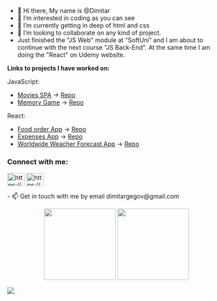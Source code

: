 - 👋 Hi there, My name is @Dimitar
- 👀 I’m interested in coding as you can see
- 🌱 I’m currently getting in deep of html and css
- 💞️ I’m looking to collaborate on any kind of project.
- Just finished the "JS Web" module at “SoftUni” and I am about to continue with the next course "JS Back-End". At the same time I am doing the "React" on Udemy website.

**Links to projects I have worked on:**

JavaScript:
- [Movies SPA](https://movies-spa.dimitargegov.com/) -> [Repo](https://github.com/MitkoDG/movie-spa)
- [Memory Game](https://memory-game.dimitargegov.com/) -> [Repo](https://github.com/MitkoDG/memory-game)

React:
- [Food order App](http://food.dimitargegov.com/) -> [Repo](https://github.com/MitkoDG/react/tree/main/food-order-app)
- [Expenses App](http://expenses.dimitargegov.com/) -> [Repo](https://github.com/MitkoDG/ddg-todo-react-app)
- [Worldwide Weacher Forecast App](https://weather.dimitargegov.com/) -> [Repo](https://github.com/MitkoDG/ddg-weather-forecast)


<h3 align="left">Connect with me:</h3>
<p align="left">
<a href="https://www.facebook.com/RaTiMiD/" target="blank"><img align="center" src="https://raw.githubusercontent.com/rahuldkjain/github-profile-readme-generator/master/src/images/icons/Social/facebook.svg" alt="https://www.facebook.com/RaTiMiD/" height="30" width="40" /></a>
<a href="https://www.linkedin.com/in/dimitargegov/" target="blank"><img align="center" src="https://raw.githubusercontent.com/rahuldkjain/github-profile-readme-generator/master/src/images/icons/Social/linked-in-alt.svg" alt="https://www.linkedin.com/in/dimitargegov/" height="30" width="40" /></a>
</p>
- 📫 Get in touch with me by email dimitargegov@gmail.com

<p align="center">
<img src="http://github-readme-streak-stats.herokuapp.com?user=mitkodg&hide_border=true&date_format=j%20M%5B%20Y%5D" height="165px"/>
<img src=https://github-readme-stats.vercel.app/api/top-langs/?username=mitkodg&layout=compact " height="165px"/>
</p>
<p align="left"> <img src="https://komarev.com/ghpvc/?username=mitkodg&color=lightgrey&style=flat height="25px"/> </p>
